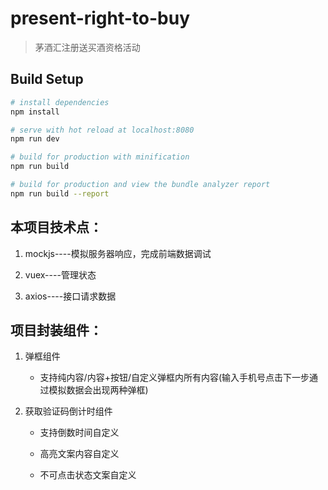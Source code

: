 # present-right-to-buy

> 茅酒汇注册送买酒资格活动

## Build Setup

``` bash
# install dependencies
npm install

# serve with hot reload at localhost:8080
npm run dev

# build for production with minification
npm run build

# build for production and view the bundle analyzer report
npm run build --report
```


## 本项目技术点：

1. mockjs----模拟服务器响应，完成前端数据调试

2. vuex----管理状态

3. axios----接口请求数据

## 项目封装组件：

1.  弹框组件

    +   支持纯内容/内容+按钮/自定义弹框内所有内容(输入手机号点击下一步通过模拟数据会出现两种弹框)


2.  获取验证码倒计时组件

    +   支持倒数时间自定义

    +   高亮文案内容自定义

    +   不可点击状态文案自定义
